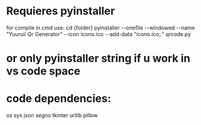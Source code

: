 # Requieres pyinstaller
for compile in cmd use:
    cd {folder}
    pyinstaller --onefile --windowed --name "Yuuruii Qr Generator" --icon icono.ico --add-data "icono.ico;." qrcode.py

# or only pyinstaller string if u work in vs code space

# code dependencies:
os
sys
json
segno
tkinter
urllib
pillow